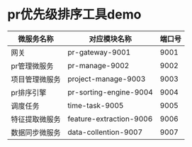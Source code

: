 # pr优先级排序工具demo

| 微服务名称     | 对应模块名称         | 端口号 |
| -------------- | -------------------- | ------ |
|  网关|pr-gateway-9001  |9001    |
|  pr管理微服务 | pr-manage-9002      |   9002     |
|项目管理微服务|  project-manage-9003 |   9003  |
|pr排序引擎|pr-sorting-engine-9004|9004|
|调度任务|   time-task-9005|9005|
|特征提取微服务|feature-extraction-9006|9006|
| 数据同步微服务   | data-collention-9007  | 9007 |